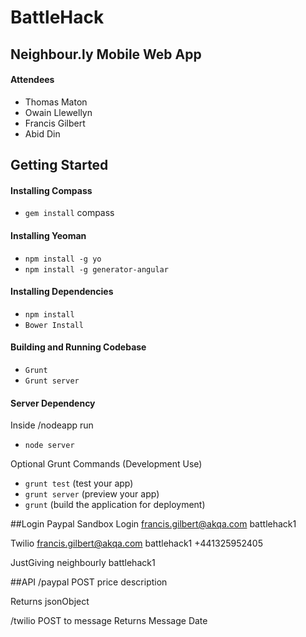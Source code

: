 BattleHack
==========

Neighbour.ly Mobile Web App
---------------------------

#### Attendees
- Thomas Maton
- Owain Llewellyn
- Francis Gilbert
- Abid Din

## Getting Started

#### Installing Compass
- `gem install` compass

#### Installing Yeoman
- `npm install -g yo`
- `npm install -g generator-angular`

#### Installing Dependencies
- `npm install`
- `Bower Install`

#### Building and Running Codebase
- `Grunt`
- `Grunt server`

#### Server Dependency
Inside /nodeapp run
- `node server `

Optional Grunt Commands (Development Use)
- `grunt test` (test your app)
- `grunt server` (preview your app)
- `grunt` (build the application for deployment)

##Login
Paypal Sandbox Login
francis.gilbert@akqa.com
battlehack1

Twilio
francis.gilbert@akqa.com
battlehack1
+441325952405

JustGiving
neighbourly
battlehack1


##API
/paypal
POST
price
description

Returns
jsonObject

/twilio
POST
to
message
Returns
Message Date
